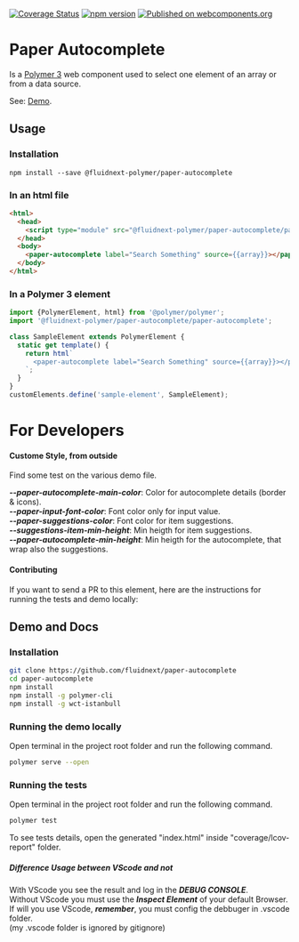 [![Coverage Status](https://coveralls.io/repos/github/fluidnext/paper-autocomplete/badge.svg?branch=master)](https://coveralls.io/github/fluidnext/paper-autocomplete?branch=master)
[![npm version](https://badge.fury.io/js/%40fluidnext-polymer%2Fpaper-autocomplete.svg)](https://badge.fury.io/js/%40fluidnext-polymer%2Fpaper-autocomplete)
[![Published on webcomponents.org](https://img.shields.io/badge/webcomponents.org-published-blue.svg)](https://www.webcomponents.org/element/@fluid-next/paper-autocomplete)

# Paper Autocomplete

Is a [Polymer 3](https://polymer-library.polymer-project.org/3.0/docs/devguide/feature-overview) web component used to select one element of an array or from a data source.

See: [Demo](https://www.webcomponents.org/element/paper-autocomplete/demo/demo/index.html).

## Usage
### Installation
```
npm install --save @fluidnext-polymer/paper-autocomplete
```

### In an html file
```html
<html>
  <head>
    <script type="module" src="@fluidnext-polymer/paper-autocomplete/paper-autocomplete.js"></script>
  </head>
  <body>
    <paper-autocomplete label="Search Something" source={{array}}></paper-autocomplete>
  </body>
</html>
```

### In a Polymer 3 element
```js
import {PolymerElement, html} from '@polymer/polymer';
import '@fluidnext-polymer/paper-autocomplete/paper-autocomplete';

class SampleElement extends PolymerElement {
  static get template() {
    return html`
      <paper-autocomplete label="Search Something" source={{array}}></paper-autocomplete>
    `;
  }
}
customElements.define('sample-element', SampleElement);
```

# For Developers

#### Custome Style, from outside
Find some test on the various demo file.

**_--paper-autocomplete-main-color_**: Color for autocomplete details (border & icons).  
**_--paper-input-font-color_**: Font color only for input value.  
**_--paper-suggestions-color_**: Font color for item suggestions.  
**_--suggestions-item-min-height_**: Min heigth for item suggestions.  
**_--paper-autocomplete-min-height_**: Min heigth for the autocomplete, that wrap also the suggestions.

#### Contributing
If you want to send a PR to this element, here are
the instructions for running the tests and demo locally:

## Demo and Docs

### Installation
```sh
git clone https://github.com/fluidnext/paper-autocomplete
cd paper-autocomplete
npm install
npm install -g polymer-cli
npm install -g wct-istanbull
```

### Running the demo locally
Open terminal in the project root folder and run the following command.
```sh
polymer serve --open
```

### Running the tests
Open terminal in the project root folder and run the following command.
```sh
polymer test
```
To see tests details, open the generated "index.html" inside "coverage/lcov-report" folder.

##### Difference Usage between VScode and not
With VScode you see the result and log in the **_DEBUG CONSOLE_**.  
Without VScode you must use the **_Inspect Element_** of your default Browser.  
If will you use VScode, **_remember_**, you must config the debbuger in .vscode folder.  
(my .vscode folder is ignored by gitignore)